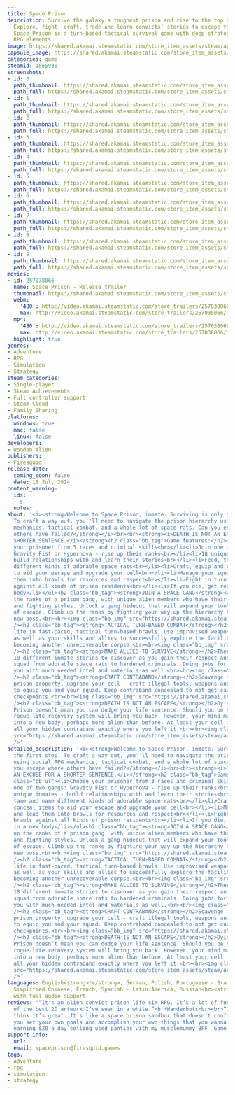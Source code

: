 ```yaml
---
title: Space Prison
description: Survive the galaxy's toughest prison and rise to the top of a space gang!
  Explore, fight, craft, trade and learn convicts' stories to escape the facility.
  Space Prison is a turn-based tactical survival game with deep strategy and social
  RPG elements.
image: https://shared.akamai.steamstatic.com/store_item_assets/steam/apps/1865930/header.jpg?t=1732892252
capsule_image: https://shared.akamai.steamstatic.com/store_item_assets/steam/apps/1865930/c7be9b956addf038472b6737a34d2d6be847fcbc/capsule_231x87.jpg?t=1732892252
categories: game
steamid: 1865930
screenshots:
- id: 0
  path_thumbnail: https://shared.akamai.steamstatic.com/store_item_assets/steam/apps/1865930/ss_28ec87d52f1f2c1b716fbaf8671868198d792223.600x338.jpg?t=1732892252
  path_full: https://shared.akamai.steamstatic.com/store_item_assets/steam/apps/1865930/ss_28ec87d52f1f2c1b716fbaf8671868198d792223.1920x1080.jpg?t=1732892252
- id: 1
  path_thumbnail: https://shared.akamai.steamstatic.com/store_item_assets/steam/apps/1865930/ss_b5456b8165b0df5f02a3b83b29059ae6772def0d.600x338.jpg?t=1732892252
  path_full: https://shared.akamai.steamstatic.com/store_item_assets/steam/apps/1865930/ss_b5456b8165b0df5f02a3b83b29059ae6772def0d.1920x1080.jpg?t=1732892252
- id: 2
  path_thumbnail: https://shared.akamai.steamstatic.com/store_item_assets/steam/apps/1865930/ss_96ddbba67db28387d4e81f91ff2ade5d6771dc15.600x338.jpg?t=1732892252
  path_full: https://shared.akamai.steamstatic.com/store_item_assets/steam/apps/1865930/ss_96ddbba67db28387d4e81f91ff2ade5d6771dc15.1920x1080.jpg?t=1732892252
- id: 3
  path_thumbnail: https://shared.akamai.steamstatic.com/store_item_assets/steam/apps/1865930/ss_1d808c709e06498a601bb076420ae3698f497f01.600x338.jpg?t=1732892252
  path_full: https://shared.akamai.steamstatic.com/store_item_assets/steam/apps/1865930/ss_1d808c709e06498a601bb076420ae3698f497f01.1920x1080.jpg?t=1732892252
- id: 4
  path_thumbnail: https://shared.akamai.steamstatic.com/store_item_assets/steam/apps/1865930/ss_cf912f133b6aadf863831ac6c88d7b7a5ccac07b.600x338.jpg?t=1732892252
  path_full: https://shared.akamai.steamstatic.com/store_item_assets/steam/apps/1865930/ss_cf912f133b6aadf863831ac6c88d7b7a5ccac07b.1920x1080.jpg?t=1732892252
- id: 5
  path_thumbnail: https://shared.akamai.steamstatic.com/store_item_assets/steam/apps/1865930/ss_28a903921b0a6ed814932be84b7e8bf3d05d0207.600x338.jpg?t=1732892252
  path_full: https://shared.akamai.steamstatic.com/store_item_assets/steam/apps/1865930/ss_28a903921b0a6ed814932be84b7e8bf3d05d0207.1920x1080.jpg?t=1732892252
- id: 6
  path_thumbnail: https://shared.akamai.steamstatic.com/store_item_assets/steam/apps/1865930/ss_443889f80d60a222bd0bca68aaeadd5d156a128d.600x338.jpg?t=1732892252
  path_full: https://shared.akamai.steamstatic.com/store_item_assets/steam/apps/1865930/ss_443889f80d60a222bd0bca68aaeadd5d156a128d.1920x1080.jpg?t=1732892252
- id: 7
  path_thumbnail: https://shared.akamai.steamstatic.com/store_item_assets/steam/apps/1865930/ss_2d735ea6587d41e05ea4ca6c746f2c891ceea545.600x338.jpg?t=1732892252
  path_full: https://shared.akamai.steamstatic.com/store_item_assets/steam/apps/1865930/ss_2d735ea6587d41e05ea4ca6c746f2c891ceea545.1920x1080.jpg?t=1732892252
- id: 8
  path_thumbnail: https://shared.akamai.steamstatic.com/store_item_assets/steam/apps/1865930/ss_8eba4d0aacc8afa89d0998cde13338d38fcf8efe.600x338.jpg?t=1732892252
  path_full: https://shared.akamai.steamstatic.com/store_item_assets/steam/apps/1865930/ss_8eba4d0aacc8afa89d0998cde13338d38fcf8efe.1920x1080.jpg?t=1732892252
- id: 9
  path_thumbnail: https://shared.akamai.steamstatic.com/store_item_assets/steam/apps/1865930/ss_0269b6b61a71eee581fc56a53ebded7f29f3489e.600x338.jpg?t=1732892252
  path_full: https://shared.akamai.steamstatic.com/store_item_assets/steam/apps/1865930/ss_0269b6b61a71eee581fc56a53ebded7f29f3489e.1920x1080.jpg?t=1732892252
movies:
- id: 257038066
  name: Space Prison - Release trailer
  thumbnail: https://shared.akamai.steamstatic.com/store_item_assets/steam/apps/257038066/movie.293x165.jpg?t=1721325638
  webm:
    '480': http://video.akamai.steamstatic.com/store_trailers/257038066/movie480_vp9.webm?t=1721325638
    max: http://video.akamai.steamstatic.com/store_trailers/257038066/movie_max_vp9.webm?t=1721325638
  mp4:
    '480': http://video.akamai.steamstatic.com/store_trailers/257038066/movie480.mp4?t=1721325638
    max: http://video.akamai.steamstatic.com/store_trailers/257038066/movie_max.mp4?t=1721325638
  highlight: true
genres:
- Adventure
- RPG
- Simulation
- Strategy
steam_categories:
- Single-player
- Steam Achievements
- Full controller support
- Steam Cloud
- Family Sharing
platforms:
  windows: true
  mac: false
  linux: false
developers:
- Wooden Alien
publishers:
- Firesquid
release_date:
  coming_soon: false
  date: 18 Jul, 2024
content_warning:
  ids:
  - 5
  notes:
about: '<i><strong>Welcome to Space Prison, inmate. Surviving is only the first step.
  To craft a way out, you''ll need to navigate the prison hierarchy using social RPG
  mechanics, tactical combat, and a whole lot of space rats. Can you escape where
  others have failed?</strong></i><br><br><strong><i>DEATH IS NOT AN EXCUSE FOR A
  SHORTER SENTENCE.</i></strong><h2 class="bb_tag">Game features:</h2><ul class="bb_ul"><li>Choose
  your prisoner from 3 races and criminal skills<br></li><li>Join one of two gangs:
  Gravity Fist or Hypernova - rise up their ranks<br></li><li>18 unique inmates -
  build relationships with and learn their stories<br></li><li>Feed, tame and name
  different kinds of adorable space rats<br></li><li>Craft, equip and conceal items
  to aid your escape and upgrade your cell<br></li><li>Manage your squad and lead
  them into brawls for resources and respect<br></li><li>Fight in turn-based brawls
  against all kinds of prison residents<br></li><li>If you die, get reborn in a new
  body</li></ul><h2 class="bb_tag"><strong>JOIN A SPACE GANG</strong></h2>Rise up
  the ranks of a prison gang, with unique alien members who have their own stories
  and fighting styles. Unlock a gang hideout that will expand your tools and means
  of escape. Climb up the ranks by fighting your way up the hierarchy to become the
  new boss.<br><br><img class="bb_img" src="https://shared.akamai.steamstatic.com/store_item_assets/steam/apps/1865930/extras/Gang_GIF.gif?t=1732892252"
  /><h2 class="bb_tag"><strong>TACTICAL TURN-BASED COMBAT</strong></h2>Fight for your
  life in fast-paced, tactical turn-based brawls. Use improvised weapons and armour,
  as well as your skills and allies to successfully explore the facility and avoid
  becoming another unrecoverable corpse.<br><br><img class="bb_img" src="https://shared.akamai.steamstatic.com/store_item_assets/steam/apps/1865930/extras/Combat_GIF_V1.gif?t=1732892252"
  /><h2 class="bb_tag"><strong>MAKE ALLIES TO SURVIVE</strong></h2>There are up to
  18 different inmate stories to discover as you gain their respect and build up your
  squad from adorable space rats to hardened criminals. Doing jobs for them will provide
  you with much needed intel and materials as well.<br><br><img class="bb_img" src="https://shared.akamai.steamstatic.com/store_item_assets/steam/apps/1865930/extras/Social_GIF_V3.gif?t=1732892252"
  /><h2 class="bb_tag"><strong>CRAFT CONTRABAND</strong></h2>Scavenge for scrap, destroy
  prison property, upgrade your cell - craft illegal tools, weapons and materials
  to equip you and your squad. Keep contraband concealed to not get caught at security
  checkpoints.<br><br><img class="bb_img" src="https://shared.akamai.steamstatic.com/store_item_assets/steam/apps/1865930/extras/Crafting_GIF.gif?t=1732892252"
  /><h2 class="bb_tag"><strong>DEATH IS NOT AN ESCAPE</strong></h2>Dying in Space
  Prison doesn’t mean you can dodge your life sentence. Should you be taken out, the
  rogue-lite recovery system will bring you back. However, your mind must be transferred
  into a new body, perhaps more alien than before. At least your cell is the same,
  all your hidden contraband exactly where you left it.<br><br><img class="bb_img"
  src="https://shared.akamai.steamstatic.com/store_item_assets/steam/apps/1865930/extras/Character_GIF_V2.gif?t=1732892252"
  />'
detailed_description: '<i><strong>Welcome to Space Prison, inmate. Surviving is only
  the first step. To craft a way out, you''ll need to navigate the prison hierarchy
  using social RPG mechanics, tactical combat, and a whole lot of space rats. Can
  you escape where others have failed?</strong></i><br><br><strong><i>DEATH IS NOT
  AN EXCUSE FOR A SHORTER SENTENCE.</i></strong><h2 class="bb_tag">Game features:</h2><ul
  class="bb_ul"><li>Choose your prisoner from 3 races and criminal skills<br></li><li>Join
  one of two gangs: Gravity Fist or Hypernova - rise up their ranks<br></li><li>18
  unique inmates - build relationships with and learn their stories<br></li><li>Feed,
  tame and name different kinds of adorable space rats<br></li><li>Craft, equip and
  conceal items to aid your escape and upgrade your cell<br></li><li>Manage your squad
  and lead them into brawls for resources and respect<br></li><li>Fight in turn-based
  brawls against all kinds of prison residents<br></li><li>If you die, get reborn
  in a new body</li></ul><h2 class="bb_tag"><strong>JOIN A SPACE GANG</strong></h2>Rise
  up the ranks of a prison gang, with unique alien members who have their own stories
  and fighting styles. Unlock a gang hideout that will expand your tools and means
  of escape. Climb up the ranks by fighting your way up the hierarchy to become the
  new boss.<br><br><img class="bb_img" src="https://shared.akamai.steamstatic.com/store_item_assets/steam/apps/1865930/extras/Gang_GIF.gif?t=1732892252"
  /><h2 class="bb_tag"><strong>TACTICAL TURN-BASED COMBAT</strong></h2>Fight for your
  life in fast-paced, tactical turn-based brawls. Use improvised weapons and armour,
  as well as your skills and allies to successfully explore the facility and avoid
  becoming another unrecoverable corpse.<br><br><img class="bb_img" src="https://shared.akamai.steamstatic.com/store_item_assets/steam/apps/1865930/extras/Combat_GIF_V1.gif?t=1732892252"
  /><h2 class="bb_tag"><strong>MAKE ALLIES TO SURVIVE</strong></h2>There are up to
  18 different inmate stories to discover as you gain their respect and build up your
  squad from adorable space rats to hardened criminals. Doing jobs for them will provide
  you with much needed intel and materials as well.<br><br><img class="bb_img" src="https://shared.akamai.steamstatic.com/store_item_assets/steam/apps/1865930/extras/Social_GIF_V3.gif?t=1732892252"
  /><h2 class="bb_tag"><strong>CRAFT CONTRABAND</strong></h2>Scavenge for scrap, destroy
  prison property, upgrade your cell - craft illegal tools, weapons and materials
  to equip you and your squad. Keep contraband concealed to not get caught at security
  checkpoints.<br><br><img class="bb_img" src="https://shared.akamai.steamstatic.com/store_item_assets/steam/apps/1865930/extras/Crafting_GIF.gif?t=1732892252"
  /><h2 class="bb_tag"><strong>DEATH IS NOT AN ESCAPE</strong></h2>Dying in Space
  Prison doesn’t mean you can dodge your life sentence. Should you be taken out, the
  rogue-lite recovery system will bring you back. However, your mind must be transferred
  into a new body, perhaps more alien than before. At least your cell is the same,
  all your hidden contraband exactly where you left it.<br><br><img class="bb_img"
  src="https://shared.akamai.steamstatic.com/store_item_assets/steam/apps/1865930/extras/Character_GIF_V2.gif?t=1732892252"
  />'
languages: English<strong>*</strong>, German, Polish, Portuguese - Brazil, Ukrainian,
  Simplified Chinese, French, Spanish - Latin America, Russian<br><strong>*</strong>languages
  with full audio support
reviews: "“It's an alien convict prison life sim RPG. It’s a lot of fun. It has some
  of the best 2D artwork I’ve seen in a while.”<br>Wanderbots<br><br>“I like it. I
  think it’s great. It’s like a space prison sandbox that doesn’t confine you. (...)
  you set your own goals and accomplish your own things that you wanna do.”<br>Splattercatgaming<br><br>“I'm
  earning $20 a day selling used panties with my musclemummy BFF  Game of the Year.”<br>lbthegreat<br>"
support_info:
  url: ''
  email: spaceprison@firesquid.games
tags:
- adventure
- rpg
- simulation
- strategy
---
```


